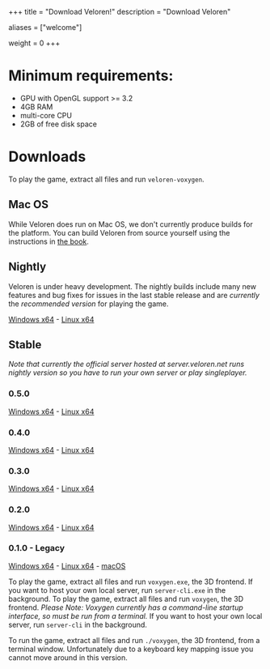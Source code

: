 +++
title = "Download Veloren!"
description = "Download Veloren"

aliases = ["welcome"]

weight = 0
+++

# Minimum requirements:
- GPU with OpenGL support >= 3.2
- 4GB RAM
- multi-core CPU
- 2GB of free disk space

# Downloads

To play the game, extract all files and run `veloren-voxygen`.

## Mac OS
While Veloren does run on Mac OS, we don't currently produce builds for the platform. You can build Veloren from source yourself using the instructions in [the book](https://book.veloren.net).

## Nightly

Veloren is under heavy development. The nightly builds include many new features and bug fixes for issues in the last stable release and are *currently* the *recommended version* for playing the game.

[Windows x64](https://download.veloren.net/latest/windows) -
[Linux x64](https://download.veloren.net/latest/linux)

## Stable

*Note that currently the official server hosted at server.veloren.net runs nightly version so you have to run your own server or play singleplayer.*

### 0.5.0

[Windows x64](https://veloren.sfo2.cdn.digitaloceanspaces.com/releases/0.5.0-windows.zip) - 
[Linux x64](https://veloren.sfo2.cdn.digitaloceanspaces.com/releases/0.5.0-linux.tar.gz)

### 0.4.0

[Windows x64](https://veloren.sfo2.cdn.digitaloceanspaces.com/releases/0.4.0-windows.zip) - 
[Linux x64](https://veloren.sfo2.cdn.digitaloceanspaces.com/releases/0.4.0-linux.tar.gz)

### 0.3.0

[Windows x64](https://veloren.sfo2.cdn.digitaloceanspaces.com/releases/0.3.0-windows.zip) - 
[Linux x64](https://veloren.sfo2.cdn.digitaloceanspaces.com/releases/0.3.0-linux.tar.gz)

### 0.2.0

[Windows x64](https://veloren.sfo2.cdn.digitaloceanspaces.com/releases/0.2.0-windows.zip) -
[Linux x64](https://veloren.sfo2.cdn.digitaloceanspaces.com/releases/0.2.0-linux.tar.gz)

### 0.1.0 - Legacy

[Windows x64](https://gitlab.com/veloren/game/-/jobs/artifacts/v0.1.0/download?job=stable-windows-optimized) -
[Linux x64](https://gitlab.com/veloren/game/-/jobs/artifacts/v0.1.0/download?job=stable-linux-optimized) -
[macOS](/download/macos.zip)

To play the game, extract all files and run `voxygen.exe`, the 3D frontend.
If you want to host your own local server, run `server-cli.exe` in the background.
To play the game, extract all files and run `voxygen`, the 3D frontend.
*Please Note: Voxygen currently has a command-line startup interface, so must be run from a terminal.*
If you want to host your own local server, run `server-cli` in the background.

To run the game, extract all files and run `./voxygen`, the 3D frontend, from a terminal window.
Unfortunately due to a keyboard key mapping issue you cannot move around in this version.
